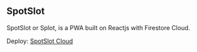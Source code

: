 
## SpotSlot

SpotSlot or Splot, is a PWA built on Reactjs with Firestore Cloud.

Deploy: [SpotSlot Cloud](https://ivan-drr.github.io/SpotSlot)
